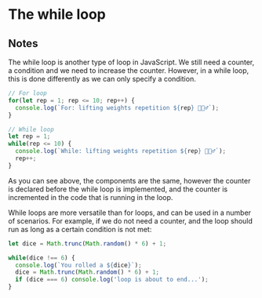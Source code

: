 # The while loop

## Notes

The while loop is another type of loop in JavaScript. We still need a counter, a condition and we need to increase the counter. However, in a while loop, this is done differently as we can only specify a condition.

```javascript
// For loop
for(let rep = 1; rep <= 10; rep++) {
  console.log(`For: lifting weights repetition ${rep} 🏋🏻‍♂️`);
}

// While loop
let rep = 1;
while(rep <= 10) {
  console.log(`While: lifting weights repetition ${rep} 🏋🏻‍♂️`);
  rep++;
}
```

As you can see above, the components are the same, however the counter is declared before the while loop is implemented, and the counter is incremented in the code that is running in the loop.

While loops are more versatile than for loops, and can be used in a number of scenarios. For example, if we do not need a counter, and the loop should run as long as a certain condition is not met:

```javascript
let dice = Math.trunc(Math.random() * 6) + 1;

while(dice !== 6) {
  console.log(`You rolled a ${dice}`);
  dice = Math.trunc(Math.random() * 6) + 1;
  if (dice === 6) console.log('loop is about to end...');
}
```
